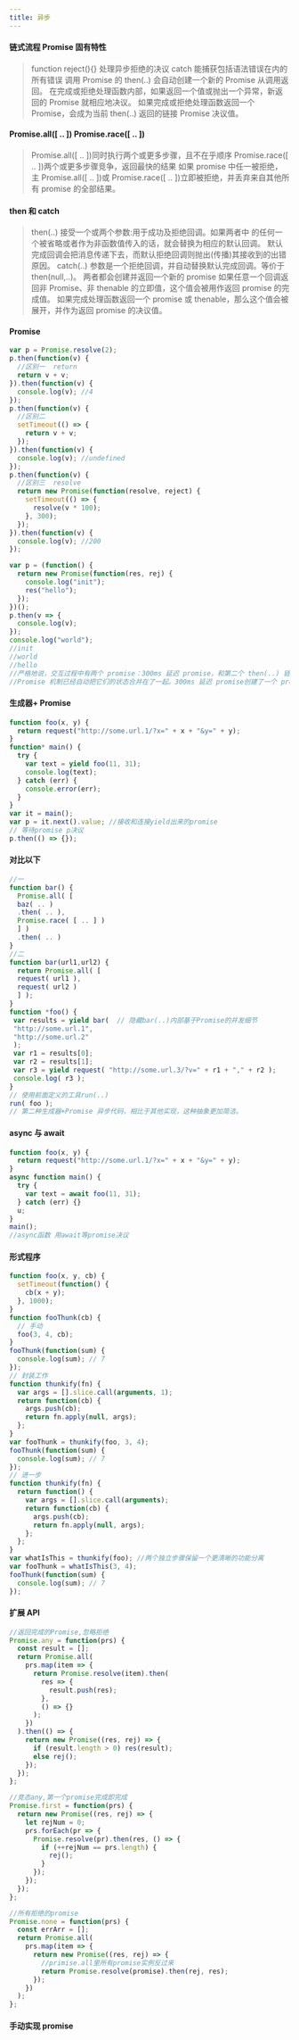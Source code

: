 ```yaml
---
title: 异步
---
```


#### 链式流程 Promise 固有特性

> function reject(){} 处理异步拒绝的决议 catch 能捕获包括语法错误在内的所有错误
> 调用 Promise 的 then(..) 会自动创建一个新的 Promise 从调用返回。
> 在完成或拒绝处理函数内部，如果返回一个值或抛出一个异常，新返回的 Promise 就相应地决议。
> 如果完成或拒绝处理函数返回一个 Promise，会成为当前 then(..) 返回的链接 Promise 决议值。

<!--more-->

#### Promise.all([ .. ]) Promise.race([ .. ])

> Promise.all([ .. ])同时执行两个或更多步骤，且不在乎顺序
> Promise.race([ .. ])两个或更多步骤竞争，返回最快的结果
> 如果 promise 中任一被拒绝，主 Promise.all([ .. ])或 Promise.race([ .. ])立即被拒绝，并丢弃来自其他所有 promise 的全部结果。

#### then 和 catch

> then(..) 接受一个或两个参数:用于成功及拒绝回调。如果两者中 的任何一个被省略或者作为非函数值传入的话，就会替换为相应的默认回调。
> 默认完成回调会把消息传递下去，而默认拒绝回调则抛出(传播)其接收到的出错原因。
> catch(..) 参数是一个拒绝回调，并自动替换默认完成回调。等价于 then(null,..)。
> 两者都会创建并返回一个新的 promise
> 如果任意一个回调返回非 Promise、非 thenable 的立即值，这个值会被用作返回 promise 的完成值。
> 如果完成处理函数返回一个 promise 或 thenable，那么这个值会被展开，并作为返回 promise 的决议值。

#### Promise

>

```js
var p = Promise.resolve(2);
p.then(function(v) {
  //区别一  return
  return v + v;
}).then(function(v) {
  console.log(v); //4
});
p.then(function(v) {
  //区别二
  setTimeout(() => {
    return v + v;
  });
}).then(function(v) {
  console.log(v); //undefined
});
p.then(function(v) {
  //区别三  resolve
  return new Promise(function(resolve, reject) {
    setTimeout(() => {
      resolve(v * 100);
    }, 300);
  });
}).then(function(v) {
  console.log(v); //200
});

var p = (function() {
  return new Promise(function(res, rej) {
    console.log("init");
    res("hello");
  });
})();
p.then(v => {
  console.log(v);
});
console.log("world");
//init
//world
//hello
//严格地说，交互过程中有两个 promise：300ms 延迟 promise，和第二个 then(..) 链接到的那个链接 promise。
//Promise 机制已经自动把它们的状态合并在了一起。300ms 延迟 promise创建了一个 promise，并用其替换了前面返回的链接 promise。
```

#### 生成器+ Promise

```js
function foo(x, y) {
  return request("http://some.url.1/?x=" + x + "&y=" + y);
}
function* main() {
  try {
    var text = yield foo(11, 31);
    console.log(text);
  } catch (err) {
    console.error(err);
  }
}
var it = main();
var p = it.next().value; //接收和连接yield出来的promise
// 等待promise p决议
p.then(() => {});
```

#### 对比以下

```js
//一
function bar() {
  Promise.all( [
  baz( .. )
  .then( .. ),
  Promise.race( [ .. ] )
  ] )
  .then( .. )
}
//二
function bar(url1,url2) {
  return Promise.all( [
  request( url1 ),
  request( url2 )
  ] );
}
function *foo() {
 var results = yield bar(  // 隐藏bar(..)内部基于Promise的并发细节
 "http://some.url.1",
 "http://some.url.2"
 );
 var r1 = results[0];
 var r2 = results[1];
 var r3 = yield request( "http://some.url.3/?v=" + r1 + "," + r2 );
 console.log( r3 );
}
// 使用前面定义的工具run(..)
run( foo );
// 第二种生成器+Promise 异步代码，相比于其他实现，这种抽象更加简洁。
```

#### async 与 await

```js
function foo(x, y) {
  return request("http://some.url.1/?x=" + x + "&y=" + y);
}
async function main() {
  try {
    var text = await foo(11, 31);
  } catch (err) {}
  u;
}
main();
//async函数 用await等promise决议
```

#### 形式程序

```js
function foo(x, y, cb) {
  setTimeout(function() {
    cb(x + y);
  }, 1000);
}
function fooThunk(cb) {
  // 手动
  foo(3, 4, cb);
}
fooThunk(function(sum) {
  console.log(sum); // 7
});
// 封装工作
function thunkify(fn) {
  var args = [].slice.call(arguments, 1);
  return function(cb) {
    args.push(cb);
    return fn.apply(null, args);
  };
}
var fooThunk = thunkify(foo, 3, 4);
fooThunk(function(sum) {
  console.log(sum); // 7
});
// 进一步
function thunkify(fn) {
  return function() {
    var args = [].slice.call(arguments);
    return function(cb) {
      args.push(cb);
      return fn.apply(null, args);
    };
  };
}
var whatIsThis = thunkify(foo); //两个独立步骤保留一个更清晰的功能分离
var fooThunk = whatIsThis(3, 4);
fooThunk(function(sum) {
  console.log(sum); // 7
});
```

#### 扩展 API

```js
//返回完成的Promise,忽略拒绝
Promise.any = function(prs) {
  const result = [];
  return Promise.all(
    prs.map(item => {
      return Promise.resolve(item).then(
        res => {
          result.push(res);
        },
        () => {}
      );
    })
  ).then(() => {
    return new Promise((res, rej) => {
      if (result.length > 0) res(result);
      else rej();
    });
  });
};

//竞态any,第一个promise完成即完成
Promise.first = function(prs) {
  return new Promise((res, rej) => {
    let rejNum = 0;
    prs.forEach(pr => {
      Promise.resolve(pr).then(res, () => {
        if (++rejNum == prs.length) {
          rej();
        }
      });
    });
  });
};

//所有拒绝的promise
Promise.none = function(prs) {
  const errArr = [];
  return Promise.all(
    prs.map(item => {
      return new Promise((res, rej) => {
        //primise.all里所有promise实例反过来
        return Promise.resolve(promise).then(rej, res);
      });
    })
  );
};
```

#### 手动实现 promise

```js
```
